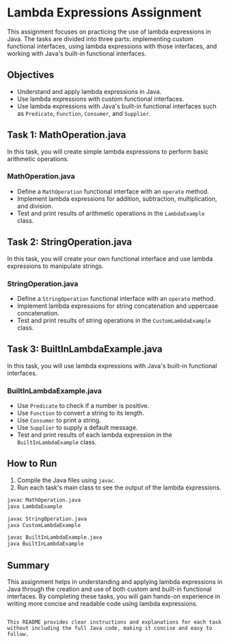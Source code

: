 # Lambda Expressions Assignment

This assignment focuses on practicing the use of lambda expressions in Java. The tasks are divided into three parts: implementing custom functional interfaces, using lambda expressions with those interfaces, and working with Java's built-in functional interfaces.

## Objectives

- Understand and apply lambda expressions in Java.
- Use lambda expressions with custom functional interfaces.
- Use lambda expressions with Java's built-in functional interfaces such as `Predicate`, `Function`, `Consumer`, and `Supplier`.

## Task 1: MathOperation.java

In this task, you will create simple lambda expressions to perform basic arithmetic operations.

### MathOperation.java

- Define a `MathOperation` functional interface with an `operate` method.
- Implement lambda expressions for addition, subtraction, multiplication, and division.
- Test and print results of arithmetic operations in the `LambdaExample` class.

## Task 2: StringOperation.java

In this task, you will create your own functional interface and use lambda expressions to manipulate strings.

### StringOperation.java

- Define a `StringOperation` functional interface with an `operate` method.
- Implement lambda expressions for string concatenation and uppercase concatenation.
- Test and print results of string operations in the `CustomLambdaExample` class.

## Task 3: BuiltInLambdaExample.java

In this task, you will use lambda expressions with Java's built-in functional interfaces.

### BuiltInLambdaExample.java

- Use `Predicate` to check if a number is positive.
- Use `Function` to convert a string to its length.
- Use `Consumer` to print a string.
- Use `Supplier` to supply a default message.
- Test and print results of each lambda expression in the `BuiltInLambdaExample` class.

## How to Run

1. Compile the Java files using `javac`.
2. Run each task's main class to see the output of the lambda expressions.

```bash
javac MathOperation.java
java LambdaExample

javac StringOperation.java
java CustomLambdaExample

javac BuiltInLambdaExample.java
java BuiltInLambdaExample
```

## Summary

This assignment helps in understanding and applying lambda expressions in Java through the creation and use of both custom and built-in functional interfaces. By completing these tasks, you will gain hands-on experience in writing more concise and readable code using lambda expressions.
```

This README provides clear instructions and explanations for each task without including the full Java code, making it concise and easy to follow.
